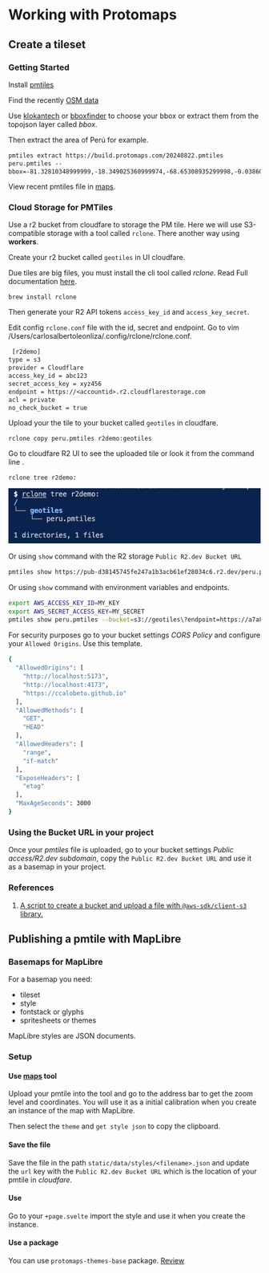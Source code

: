 # Working with Protomaps
## Create a tileset
### Getting Started
Install [pmtiles](https://formulae.brew.sh/formula/pmtiles) 

Find the recently [OSM data](https://maps.protomaps.com/builds/)

Use [klokantech](https://boundingbox.klokantech.com/) or [bboxfinder](http://bboxfinder.com/) to choose your bbox or extract them from the topojson layer called *bbox*. 

Then extract the area of Perú for example.
```
pmtiles extract https://build.protomaps.com/20240822.pmtiles peru.pmtiles --bbox=-81.32810348999999,-18.349025360999974,-68.65308935299998,-0.03860596899994562
```

View recent pmtiles file in [maps](https://maps.protomaps.com).

### Cloud Storage for PMTiles
Use a r2 bucket from cloudfare to storage the PM tile. Here we will use S3-compatible storage with a tool called `rclone`. There another way using **workers**.

Create your r2 bucket called `geotiles` in UI cloudfare.

Due tiles are big files, you must install the cli tool called *rclone*. Read Full documentation [here](https://developers.cloudflare.com/r2/examples/rclone/). 
```
brew install rclone
```
Then generate your R2 API tokens `access_key_id` and `access_key_secret`.

Edit config `rclone.conf` file with the id, secret and endpoint. Go to vim /Users/carlosalbertoleonliza/.config/rclone/rclone.conf. 
```
 [r2demo]
type = s3
provider = Cloudflare
access_key_id = abc123
secret_access_key = xyz456
endpoint = https://<accountid>.r2.cloudflarestorage.com
acl = private
no_check_bucket = true
```

Upload your the tile to your bucket called `geotiles` in cloudfare.
```
rclone copy peru.pmtiles r2demo:geotiles
```

Go to cloudfare R2 UI to see the uploaded tile or look it from the command line . 
```
rclone tree r2demo:
```

![](./images/upload-message.png)

Or using `show` command with the R2 storage `Public R2.dev Bucket URL` 
```bash
pmtiles show https://pub-d38145745fe247a1b3acb61ef28034c6.r2.dev/peru.pmtiles
```

Or using `show` command with environment variables and endpoints.
```bash
export AWS_ACCESS_KEY_ID=MY_KEY
export AWS_SECRET_ACCESS_KEY=MY_SECRET
pmtiles show peru.pmtiles --bucket=s3://geotiles\?endpoint=https://a7a8d6fc7e011ba0a1eb32259515cde6.r2.cloudflarestorage.com\&region=auto
```

For security purposes go to your bucket settings *CORS Policy* and configure your `Allowed Origins`. Use this template.
```bash
{
  "AllowedOrigins": [
    "http://localhost:5173",
    "http://localhost:4173",
    "https://ccalobeto.github.io"
  ],
  "AllowedMethods": [
    "GET",
    "HEAD"
  ],
  "AllowedHeaders": [
    "range",
    "if-match"
  ],
  "ExposeHeaders": [
    "etag"
  ],
  "MaxAgeSeconds": 3000
}
```

### Using the Bucket URL in your project
Once your *pmtiles* file is uploaded, go to your bucket settings *Public access/R2.dev subdomain*, copy the `Public R2.dev Bucket URL` and use it as a basemap in your project.

### References
1. [A script to create a bucket and upload a file with `@aws-sdk/client-s3` library.](https://www.youtube.com/watch?v=6Y_clyTpmAk)

## Publishing a pmtile with MapLibre
### Basemaps for MapLibre
For a basemap you need: 
- tileset
- style
- fontstack or glyphs
- spritesheets or themes

MapLibre styles are JSON documents.

### Setup
#### Use [maps](https://maps.protomaps.com/) tool
Upload your pmtile into the tool and go to the address bar to get the zoom level and coordinates. You will use it as a initial calibration when you create an instance of the map with MapLibre. 

Then select the `theme` and `get style json` to copy the clipboard.

#### Save the file
Save the file in the path `static/data/styles/<filename>.json` and update the `url` key with the `Public R2.dev Bucket URL` which is the location of your pmtile in *cloudfare*.

#### Use
Go to your `+page.svelte` import the style and use it when you create the instance.

#### Use a package
You can use `protomaps-themes-base` package. [Review](https://docs.protomaps.com/basemaps/maplibre)